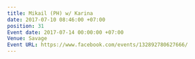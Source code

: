 ```yaml
---
title: Mikail (PH) w/ Karina
date: 2017-07-10 08:46:00 +07:00
position: 31
Event date: 2017-07-14 00:00:00 +07:00
Venue: Savage
Event URL: https://www.facebook.com/events/132892780627666/
---
```



